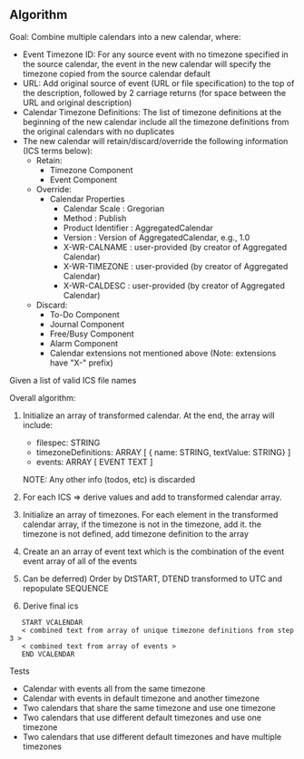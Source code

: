 ## Algorithm
Goal: Combine multiple calendars into a new calendar, where:
  - Event Timezone ID: For any source event with no timezone specified in the source calendar, the event in the new calendar will specify the timezone copied from the source calendar default
  - URL: Add original source of event (URL or file specification) to the top of the description, followed by 2 carriage returns (for space between the URL and original description)
  - Calendar Timezone Definitions: The list of timezone definitions at the beginning of the new calendar include all the timezone definitions from the original calendars with no duplicates
  - The new calendar will retain/discard/override the following information (ICS terms below):
    - Retain:
        - Timezone Component 
        - Event Component 
    - Override:
       - Calendar Properties 
          - Calendar Scale : Gregorian
          - Method : Publish
          - Product Identifier : AggregatedCalendar
          - Version : Version of AggregatedCalendar, e.g., 1.0          
          - X-WR-CALNAME : user-provided (by creator of Aggregated Calendar)
          - X-WR-TIMEZONE : user-provided (by creator of Aggregated Calendar)
          - X-WR-CALDESC : user-provided (by creator of Aggregated Calendar)
    - Discard:
       - To-Do Component  
       - Journal Component 
       - Free/Busy Component 
       - Alarm Component  
       - Calendar extensions not mentioned above (Note: extensions have "X-" prefix)

Given a list of valid ICS file names

Overall algorithm:

1. Initialize an array of transformed calendar.  At the end, the array will include:
     - filespec: STRING
     - timezoneDefinitions: ARRAY [ { name: STRING, textValue: STRING} ]
     - events: ARRAY [ EVENT TEXT ]
    
    NOTE: Any other info (todos, etc) is discarded
2. For each ICS => derive values and add to transformed calendar array.
3. Initialize an array of timezones.  For each element in the transformed calendar array, if the timezone is not in the timezone, add it. the timezone is not defined, add timezone definition to the array 
4. Create an an array of event text which is the combination of the event event array of all of the events
5. Can be deferred) Order by DtSTART, DTEND transformed to UTC and repopulate SEQUENCE
6. Derive final ics
```
   START VCALENDAR
   < combined text from array of unique timezone definitions from step 3 >
   < combined text from array of events >
   END VCALENDAR
```

Tests
  - Calendar with events all from the same timezone
  - Calendar with events in default timezone and another timezone
  - Two calendars that share the same timezone and use one timezone
  - Two calendars that use different default timezones and use one timezone
  - Two calendars that use different default timezones and have multiple timezones


